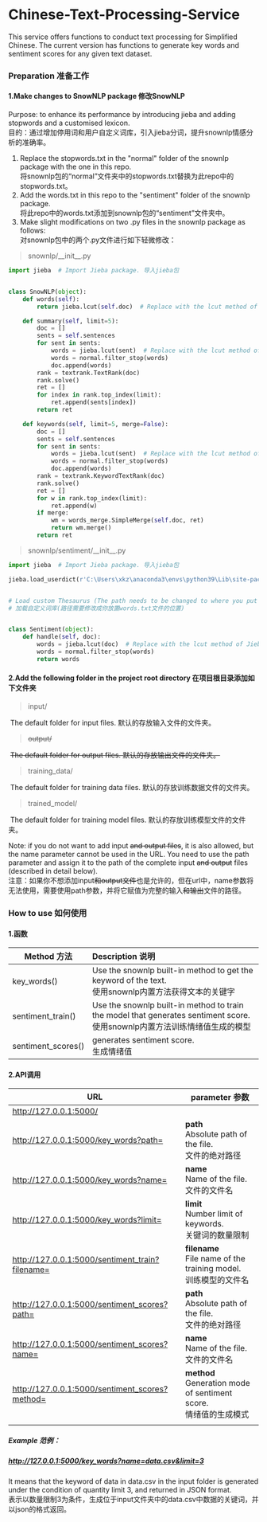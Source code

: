 # Chinese-Text-Processing-Service

This service offers functions to conduct text processing for Simplified Chinese. The current version has functions to
generate key words and sentiment scores for any given text dataset.

### Preparation 准备工作

#### 1.Make changes to SnowNLP package 修改SnowNLP

Purpose: to enhance its performance by introducing jieba and adding stopwords and a customised lexicon.  
目的：通过增加停用词和用户自定义词库，引入jieba分词，提升snownlp情感分析的准确率。

1. Replace the stopwords.txt in the "normal" folder of the snownlp package with the one in this repo.  
   将snownlp包的“normal”文件夹中的stopwords.txt替换为此repo中的stopwords.txt。
2. Add the words.txt in this repo to the "sentiment" folder of the snownlp package.   
   将此repo中的words.txt添加到snownlp包的“sentiment”文件夹中。
3. Make slight modifications on two .py files in the snownlp package as follows:  
   对snownlp包中的两个.py文件进行如下轻微修改：

> snownlp/\_\_init\_\_.py

```python
import jieba  # Import Jieba package. 导入jieba包


class SnowNLP(object):
    def words(self):
        return jieba.lcut(self.doc)  # Replace with the lcut method of Jieba. 替换为jieba的lcut方法

    def summary(self, limit=5):
        doc = []
        sents = self.sentences
        for sent in sents:
            words = jieba.lcut(sent)  # Replace with the lcut method of Jieba. 替换为jieba的lcut方法
            words = normal.filter_stop(words)
            doc.append(words)
        rank = textrank.TextRank(doc)
        rank.solve()
        ret = []
        for index in rank.top_index(limit):
            ret.append(sents[index])
        return ret

    def keywords(self, limit=5, merge=False):
        doc = []
        sents = self.sentences
        for sent in sents:
            words = jieba.lcut(sent)  # Replace with the lcut method of Jieba. 替换为jieba的lcut方法
            words = normal.filter_stop(words)
            doc.append(words)
        rank = textrank.KeywordTextRank(doc)
        rank.solve()
        ret = []
        for w in rank.top_index(limit):
            ret.append(w)
        if merge:
            wm = words_merge.SimpleMerge(self.doc, ret)
            return wm.merge()
        return ret
```

> snownlp/sentiment/\_\_init\_\_.py

```python
import jieba  # Import Jieba package. 导入jieba包

jieba.load_userdict(r'C:\Users\xkz\anaconda3\envs\python39\Lib\site-packages\snownlp\sentiment\words.txt')


# Load custom Thesaurus (The path needs to be changed to where you put the words.txt file).
# 加载自定义词库(路径需要修改成你放置words.txt文件的位置)


class Sentiment(object):
    def handle(self, doc):
        words = jieba.lcut(doc)  # Replace with the lcut method of Jieba. 替换为jieba的lcut方法
        words = normal.filter_stop(words)
        return words
```

#### 2.Add the following folder in the project root directory 在项目根目录添加如下文件夹

> input/

​	 The default folder for input files. 默认的存放输入文件的文件夹。

> ~~output/~~

​	~~The default folder for output files.  默认的存放输出文件的文件夹。~~

> training_data/

​	The default folder for training data files.  默认的存放训练数据文件的文件夹。

> trained_model/

​	The default folder for training model files.  默认的存放训练模型文件的文件夹。

Note: if you do not want to add input ~~and output files~~, it is also allowed, but the name parameter cannot be used in
the URL. You need to use the path parameter and assign it to the path of the complete input ~~and output~~
files (described in detail below).   
注意：如果你不想添加input~~和output文件~~也是允许的，但在url中，name参数将无法使用，需要使用path参数，并将它赋值为完整的输入~~和输出~~文件的路径。

###  How to use 如何使用

#### 1.函数

| Method 方法        | Description 说明                                             |
| ------------------ | :----------------------------------------------------------- |
| key_words()        | Use the snownlp built-in method to get the keyword of the text.<br>使用snownlp内置方法获得文本的关键字 |
| sentiment_train()  | Use the snownlp built-in method to train the model that generates sentiment score.<br>使用snownlp内置方法训练情绪值生成的模型 |
| sentiment_scores() | generates sentiment score.<br>生成情绪值                     |

#### 2.API调用

| URL                                             | parameter 参数                                               |
| ----------------------------------------------- | ------------------------------------------------------------ |
| http://127.0.0.1:5000/                          |                                                              |
| http://127.0.0.1:5000/key_words?path=           | **path**<br/>Absolute path of the file.<br/>文件的绝对路径   |
| http://127.0.0.1:5000/key_words?name=           | **name**<br/>Name of the file.<br/>文件的文件名              |
| http://127.0.0.1:5000/key_words?limit=          | **limit**<br/>Number limit of keywords.<br/>关键词的数量限制 |
| http://127.0.0.1:5000/sentiment_train?filename= | **filename**<br/>File name of the training model.<br/>训练模型的文件名 |
| http://127.0.0.1:5000/sentiment_scores?path=    | **path**<br>Absolute path of the file.<br>文件的绝对路径     |
| http://127.0.0.1:5000/sentiment_scores?name=    | **name**<br/>Name of the file.<br/>文件的文件名              |
| http://127.0.0.1:5000/sentiment_scores?method=  | **method**<br/>Generation mode of sentiment score.<br/>情绪值的生成模式 |
|                                                 |                                                              |

##### Example 范例：

##### http://127.0.0.1:5000/key_words?name=data.csv&limit=3

It means that the keyword of data in data.csv in the input folder is generated under the condition of quantity limit 3, and returned in JSON format.<br>表示以数量限制3为条件，生成位于input文件夹中的data.csv中数据的关键词，并以json的格式返回。
